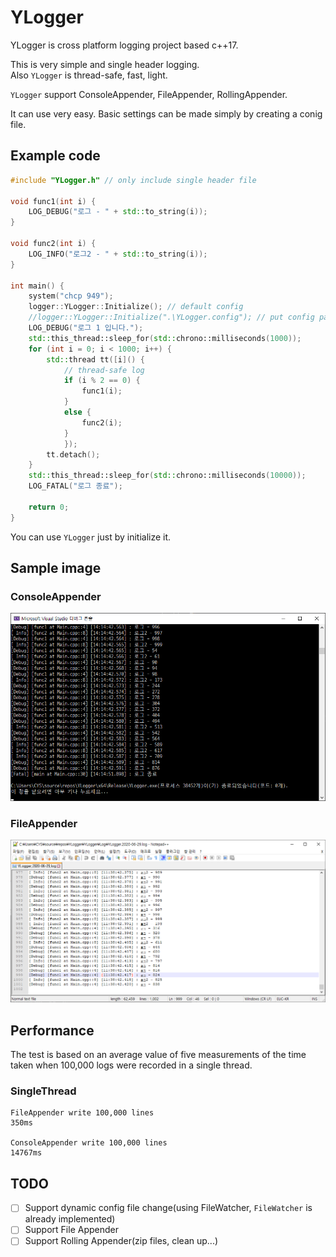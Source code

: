 # YLogger
YLogger is cross platform logging project based c++17.

This is very simple and single header logging.  
Also `YLogger` is thread-safe, fast, light.

`YLogger` support ConsoleAppender, FileAppender, RollingAppender.

It can use very easy. Basic settings can be made simply by creating a conig file.

## Example code

```cpp
#include "YLogger.h" // only include single header file

void func1(int i) {
    LOG_DEBUG("로그 - " + std::to_string(i));
}

void func2(int i) {
    LOG_INFO("로그2 - " + std::to_string(i));
}

int main() {
    system("chcp 949");
    logger::YLogger::Initialize(); // default config
    //logger::YLogger::Initialize(".\YLogger.config"); // put config path
    LOG_DEBUG("로그 1 입니다.");
    std::this_thread::sleep_for(std::chrono::milliseconds(1000));
    for (int i = 0; i < 1000; i++) {
        std::thread tt([i]() {
            // thread-safe log
            if (i % 2 == 0) {
                func1(i);
            }
            else {
                func2(i);
            }
            });
        tt.detach();
    }
    std::this_thread::sleep_for(std::chrono::milliseconds(10000));
    LOG_FATAL("로그 종료");

    return 0;
}

```

You can use `YLogger` just by initialize it.

## Sample image

### ConsoleAppender

![example_image](./img/ConsoleAppender_example.png)

### FileAppender

![example_image](./img/FileAppender_example.png)

## Performance

The test is based on an average value of five measurements of the time taken when 100,000 logs were recorded in a single thread.

### SingleThread

```text
FileAppender write 100,000 lines
350ms

ConsoleAppender write 100,000 lines
14767ms
```

## TODO

- [ ] Support dynamic config file change(using FileWatcher, `FileWatcher` is already implemented)
- [ ] Support File Appender
- [ ] Support Rolling Appender(zip files, clean up...)

